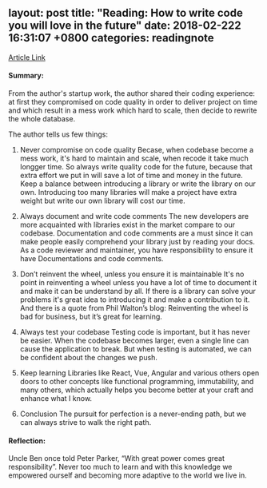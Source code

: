 layout: post
title:  "Reading: How to write code you will love in the future"
date:   2018-02-222 16:31:07 +0800
categories: readingnote
---

 [Article Link](https://medium.freecodecamp.org/how-to-write-code-you-will-love-in-the-future-ee5decae5ce4)

 #### Summary:
From the author's startup work, the author shared their coding experience: at first they compromised on code quality in order to deliver project on time and which result in a mess work which hard to scale, then decide to rewrite the whole database. 

 The author tells us few things:

 1. Never compromise on code quality
Becase, when codebase become a mess work, it's hard to maintain and scale, when recode it take much longger time. So always write quality code for the future, because that extra effort we put in will save a lot of time and money in the future.
Keep a balance between introducing a library or write the library on our own. Introducing too many libraries will make a project have extra weight but write our own library will cost our time. 

 2. Always document and write code comments
The new developers are more acquainted with libraries exist in the market compare to our codebase. Documentation and code comments are a must since it can make people easily comprehend your library just by reading your docs. As a code reviewer and maintainer, you have responsibility to ensure it have Documentations and code comments.

 3. Don’t reinvent the wheel, unless you ensure it is maintainable
It's no point in reinventing a wheel unless you have a lot of time to document it and make it can be understand by all. If there is a library can solve your problems it's great idea to introducing it and make a contribution to it.
And there is a quote from Phil Walton’s blog: Reinventing the wheel is bad for business, but it’s great for learning.

 3. Always test your codebase
Testing code is important, but it has never be easier. When the codebase becomes larger, even a single line can cause the application to break. But when testing is automated, we can be confident about the changes we push.

 4. Keep learning
Libraries like React, Vue, Angular and various others open doors to other concepts like functional programming, immutability, and many others, which actually helps you become better at your craft and enhance what I know.

 5. Conclusion
The pursuit for perfection is a never-ending path, but we can always strive to walk the right path.

 #### Reflection:
Uncle Ben once told Peter Parker, “With great power comes great responsibility”. Never too much to learn and with this knowledge we empowered ourself and becoming more adaptive to the world we live in.